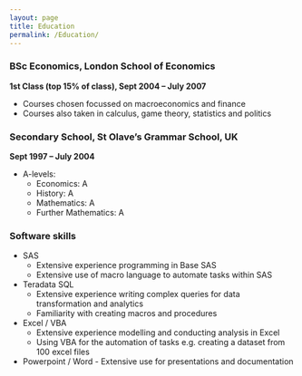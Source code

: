 ```yaml
---
layout: page
title: Education
permalink: /Education/
---
```


### BSc Economics, London School of Economics
**1st Class (top 15% of class), Sept 2004 – July 2007**
 
* Courses chosen focussed on macroeconomics and finance
* Courses also taken in calculus, game theory, statistics and politics

### Secondary School, St Olave’s Grammar School, UK
**Sept 1997 – July 2004**

* A-levels: 
  - Economics: A
  - History: A
  - Mathematics: A
  - Further Mathematics: A

### Software skills                                                                           
* SAS
  - Extensive experience programming in Base SAS
  - Extensive use of macro language to automate tasks within SAS
* Teradata SQL
  - Extensive experience writing complex queries for data transformation and analytics
  - Familiarity with creating macros and procedures
* Excel / VBA
  - Extensive experience modelling and conducting analysis in Excel
  - Using VBA for the automation of tasks e.g. creating a dataset from 100 excel files
* Powerpoint / Word - Extensive use for presentations and documentation
